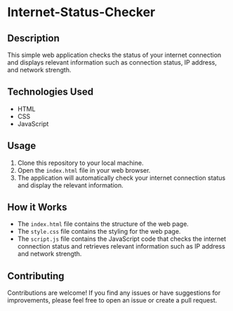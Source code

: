 # Internet-Status-Checker

## Description
This simple web application checks the status of your internet connection and displays relevant information such as connection status, IP address, and network strength.

## Technologies Used
- HTML
- CSS
- JavaScript

## Usage
1. Clone this repository to your local machine.
2. Open the `index.html` file in your web browser.
3. The application will automatically check your internet connection status and display the relevant information.

## How it Works
- The `index.html` file contains the structure of the web page.
- The `style.css` file contains the styling for the web page.
- The `script.js` file contains the JavaScript code that checks the internet connection status and retrieves relevant information such as IP address and network strength.

## Contributing
Contributions are welcome! If you find any issues or have suggestions for improvements, please feel free to open an issue or create a pull request.
